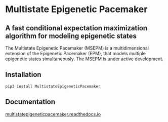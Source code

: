 # Multistate Epigenetic Pacemaker

## A fast conditional expectation maximization algorithm for modeling epigenetic states

The Multistate Epigenetic Pacemaker (MSEPM) is a multidimensional extension of the Epigenetic Pacemaker (EPM), that models 
multiple epigenetic states simultaneously. The MSEPM is under active development. 

## Installation

```shell
pip3 install MultistateEpigeneticPacemaker
``` 

## Documentation

[multistatepigeneticpacemaker.readthedocs.io](https://multistateepigeneticpacemaker.readthedocs.io/en/latest/)

